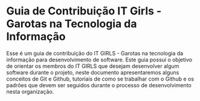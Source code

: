 # Guia de Contribuição IT Girls - Garotas na Tecnologia da Informação

Esse é um guia de contribuição do IT GIRLS - Garotas na tecnologia da informação para desenvolvimento de software. Este guia possui o objetivo de orientar os membros do IT GIRLS que desejam desenvolver algum software durante o projeto, neste documento apresentaremos alguns conceitos de Git e Github, tutoriais de como se trabalhar com o Github e os padrões que devem ser seguidos durante o processo de desenvolvimento nesta organização.
